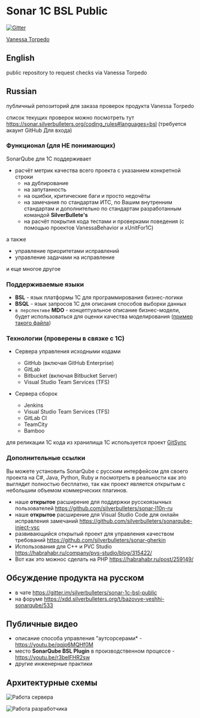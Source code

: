 # Sonar 1C BSL Public

[![Gitter](https://badges.gitter.im/silverbulleters/sonar-1c-bsl-public.svg)](https://gitter.im/silverbulleters/sonar-1c-bsl-public?utm_source=badge&utm_medium=badge&utm_campaign=pr-badge)

[Vanessa Torpedo](https://www.silverbulleters.org/sonarqube/)

## English

public repository to request checks via Vanessa Torpedo

## Russian

публичный репозиторий для заказа проверок продукта Vanessa Torpedo

список текущих проверок можно посмотреть тут https://sonar.silverbulleters.org/coding_rules#languages=bsl (требуется акаунт GitHub Для входа)

### Функционал (для НЕ понимающих)

SonarQube для 1С поддерживает

* расчёт метрик качества всего проекта с указанием конкретной строки
  * на дублирование
  * на запутанность
  * на ошибки, критические баги и просто недочёты
  * на замечания по стандартам ИТС, по Вашим внутренним стандартам и дополнительно по стандартам разработанным командой **SilverBullete's**  
  * на расчёт покрытия кода тестами и проверками поведения (с помощью проектов VanessaBehavior и xUnitFor1C)
  
а также

* управление приоритетами исправлений
* управление задачами на исправление

и еще многое другое 

### Поддерживаемые языки

* **BSL** - язык платформы 1С для программирования бизнес-логики
* **BSQL** - язык запросов 1С для описания способов выборки данных 
* `в перспективе` **MDO** - концептуальное описание бизнес-модели, будет использоваться для оценки качества моделирования ([пример такого файла](https://github.com/1C-Company/dt-demo-configuration/blob/master/DemoConfDT/src/Documents/%D0%97%D0%B0%D0%BA%D0%B0%D0%B7/%D0%97%D0%B0%D0%BA%D0%B0%D0%B7.mdo))

### Технологии (проверены в связке с 1С)

* Сервера управления исходными кодами
  * GitHub (включая GitHub Enterprise)
  * GitLab
  * Bitbucket (включая Bitbucket Server)
  * Visual Studio Team Services (TFS)

* Сервера сборок
  * Jenkins 
  * Visual Studio Team Services (TFS)
  * GitLab CI
  * TeamCity
  * Bamboo

для реликации 1С кода из хранилища 1С используется проект [GitSync](https://github.com/oscript-library/gitsync)

### Дополнительные ссылки

Вы можете установить SonarQube с русским интерфейсом для своего проекта на C#, Java, Python, Ruby и посмотреть в реальности как это выглядит полностью бесплатно, так как проект является открытым с небольшим объемом коммерческих плагинов.

* наше **открытое** расширение для поддержки русскоязычных пользователей https://github.com/silverbulleters/sonar-l10n-ru
* наше **открытое** расширение для Visual Studio Code для онлайн исправления замечаний https://github.com/silverbulleters/sonarqube-inject-vsc
* развивающийся открытый проект для управления качеством требований https://github.com/silverbulleters/sonar-gherkin
* Использования для C++ и PVC Studio https://habrahabr.ru/company/pvs-studio/blog/315422/
* Вот как это можнос сделать на PHP https://habrahabr.ru/post/259149/

## Обсуждение продукта на русском

* в чате https://gitter.im/silverbulleters/sonar-1c-bsl-public
* на форуме https://xdd.silverbulleters.org/t/bazovye-veshhi-sonarqube/533

## Публичные видео

* описание способа управления "аутсорсерами* - https://youtu.be/qqjp6MQHf0M
* место **SonarQube BSL Plugin** в производственном процессе -  https://youtu.be/r3belFHR2sw 
* другие инженерные практики

## Архитектурные схемы

![Работа сервера](http://www.plantuml.com/plantuml/proxy?src=https://raw.github.com/silverbulleters/sonar-1c-bsl-public/master/arch/simple.wsd)

![Работа разработчика](http://www.plantuml.com/plantuml/proxy?src=https://raw.github.com/silverbulleters/sonar-1c-bsl-public/master/arch/developer.wsd)
